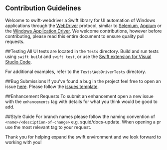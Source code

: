 ## Contribution Guidelines
Welcome to swift-webdriver a Swift library for UI automation of Windows applications through the [WebDriver](https://w3c.github.io/webdriver/) protocol, similar to [Selenium](https://www.selenium.dev/), [Appium](http://appium.io/) or the [Windows Application Driver](https://github.com/microsoft/WinAppDriver). We welcome contributions, however before contributing, please read this entire document to ensure quality pull requests.

##Testing
All UI tests are located in the `Tests` directory. Build and run tests using `swift build` and `swift test`, or use the [Swift extension for Visual Studio Code](https://marketplace.visualstudio.com/items?itemName=sswg.swift-lang).

For additional examples, refer to the `Tests\WebDriverTests` directory.

##Bug Submissions
If you've found a bug in the project feel free to open an issue [here](https://github.com/thebrowsercompany/swift-webdriver/issues/new). Please follow the [issues template](swift-webdriver/Docs/IssueTemplate.md).

##Enhancement Requests
To submit an enhancement open a new issue with the `enhancements` tag with details for what you think would be good to add.

##Style Guide
For branch names please follow the naming convention of `<name>/<desciption-of-change>` e.g. squid/docs-update. When opening a pr use the most relevant tag to your request. 


Thank you for helping expand the swift environment and we look forward to working with you!